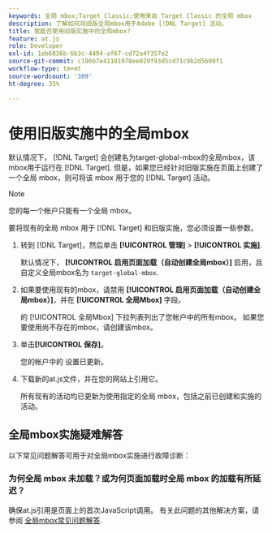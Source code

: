 ```yaml
---
keywords: 全局 mbox;Target Classic;使用来自 Target Classic 的全局 mbox
description: 了解如何将旧版全局mbox用于Adobe [!DNL Target] 活动。
title: 我能否使用旧版实施中的全局mbox?
feature: at.js
role: Developer
exl-id: 1eb6836b-6b3c-4494-af67-cd72a4f357e2
source-git-commit: c196b7e41101978ee029f93d5cd71c9b2d5b99f1
workflow-type: tm+mt
source-wordcount: '309'
ht-degree: 35%

---
```


# 使用旧版实施中的全局mbox

默认情况下， [!DNL Target] 会创建名为target-global-mbox的全局mbox，该mbox用于运行在 [!DNL Target]. 但是，如果您已经针对旧版实施在页面上创建了一个全局 mbox，则可将该 mbox 用于您的 [!DNL Target] 活动。

>[!NOTE]
>
>您的每一个帐户只能有一个全局 mbox。

要将现有的全局 mbox 用于 [!DNL Target] 和旧版实施，您必须设置一些参数。

1. 转到 [!DNL Target]，然后单击 **[!UICONTROL 管理]** > **[!UICONTROL 实施]**.

   默认情况下， **[!UICONTROL 启用页面加载（自动创建全局mbox）]** 启用，且自定义全局mbox名为 `target-global-mbox`.

1. 如果要使用现有的mbox，请禁用 **[!UICONTROL 启用页面加载（自动创建全局mbox）]**，并在 **[!UICONTROL 全局Mbox]** 字段。

   的 [!UICONTROL 全局Mbox] 下拉列表列出了您帐户中的所有mbox。 如果您要使用尚不存在的mbox，请创建该mbox。

1. 单击&#x200B;**[!UICONTROL 保存]**。

   您的帐户中的 设置已更新。

1. 下载新的at.js文件，并在您的网站上引用它。

   所有现有的活动均已更新为使用指定的全局 mbox，包括之前已创建和实施的活动。

## 全局mbox实施疑难解答

以下常见问题解答可用于对全局mbox实施进行故障诊断：

### 为何全局 mbox 未加载？或为何页面加载时全局 mbox 的加载有所延迟？

确保at.js引用是页面上的首次JavaScript调用。 有关此问题的其他解决方案，请参阅 [全局mbox常见问题解答](https://developer.adobe.com/target/implement/client-side/atjs/global-mbox/global-mbox-faq/).
